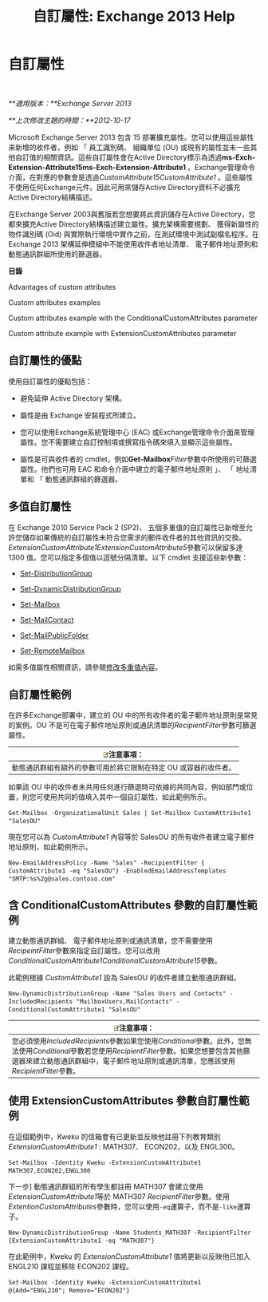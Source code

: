 ﻿---
title: '自訂屬性: Exchange 2013 Help'
TOCTitle: 自訂屬性
ms:assetid: 2b043878-0b34-4563-a9c2-28a9efa7447e
ms:mtpsurl: https://technet.microsoft.com/zh-tw/library/Ee423541(v=EXCHG.150)
ms:contentKeyID: 50472880
ms.date: 05/21/2018
mtps_version: v=EXCHG.150
ms.translationtype: MT
---

# 自訂屬性

 

_**適用版本：**Exchange Server 2013_

_**上次修改主題的時間：**2012-10-17_

Microsoft Exchange Server 2013 包含 15 部署擴充屬性。您可以使用這些屬性来新增的收件者，例如 「 員工識別碼、 組織單位 (OU) 或現有的屬性並未一些其他自訂值的相關資訊。這些自訂屬性會在Active Directory標示為透過**ms-Exch-Extension-Attribute15ms-Exch-Extension-Attribute1** 。Exchange管理命令介面，在對應的參數會是透過*CustomAttribute15CustomAttribute1* 。這些屬性不使用任何Exchange元件。因此可用來儲存Active Directory資料不必擴充Active Directory結構描述。

在Exchange Server 2003與舊版若您想要將此資訊儲存在Active Directory，您都來擴充Active Directory結構描述建立屬性。擴充架構需要規劃、 獲得新屬性的物件識別碼 (Oid) 與實際執行環境中實作之前，在測試環境中測試副檔名程序。在 Exchange 2013 架構延伸模組中不能使用收件者地址清單、 電子郵件地址原則和動態通訊群組所使用的篩選器。

**目錄**

Advantages of custom attributes

Custom attributes examples

Custom attributes example with the ConditionalCustomAttributes parameter

Custom attribute example with ExtensionCustomAttributes parameter

## 自訂屬性的優點

使用自訂屬性的優點包括：

  - 避免延伸 Active Directory 架構。

  - 屬性是由 Exchange 安裝程式所建立。

  - 您可以使用Exchange系統管理中心 (EAC) 或Exchange管理命令介面來管理屬性。您不需要建立自訂控制項或撰寫指令碼來填入並顯示這些屬性。

  - 屬性是可與收件者的 cmdlet，例如**Get-Mailbox***Filter*參數中所使用的可篩選屬性。他們也可用 EAC 和命令介面中建立的電子郵件地址原則 」、 「 地址清單和 「 動態通訊群組的篩選器。

## 多值自訂屬性

在 Exchange 2010 Service Pack 2 (SP2)、 五個多重值的自訂屬性已新增至允許您儲存如果傳統的自訂屬性未符合您需求的郵件收件者的其他資訊的交換。*ExtensionCustomAttribute1ExtensionCustomAttribute5*參數可以保留多達 1300 值。您可以指定多個值以逗號分隔清單。以下 cmdlet 支援這些新參數：

  - [Set-DistributionGroup](https://technet.microsoft.com/zh-tw/library/bb124955\(v=exchg.150\))

  - [Set-DynamicDistributionGroup](https://technet.microsoft.com/zh-tw/library/bb123796\(v=exchg.150\))

  - [Set-Mailbox](https://technet.microsoft.com/zh-tw/library/bb123981\(v=exchg.150\))

  - [Set-MailContact](https://technet.microsoft.com/zh-tw/library/aa995950\(v=exchg.150\))

  - [Set-MailPublicFolder](https://technet.microsoft.com/zh-tw/library/bb123707\(v=exchg.150\))

  - [Set-RemoteMailbox](https://technet.microsoft.com/zh-tw/library/ff607302\(v=exchg.150\))

如需多值屬性相關資訊，請參閱[修改多重值內容](modifying-multivalued-properties-exchange-2013-help.md)。

## 自訂屬性範例

在許多Exchange部署中，建立的 OU 中的所有收件者的電子郵件地址原則是常見的案例。OU 不是可在電子郵件地址原則或通訊清單的*RecipientFilter*參數可篩選屬性。

<table>
<thead>
<tr class="header">
<th><img src="images/Bb124558.note(EXCHG.150).gif" title="注意事項" alt="注意事項" />注意事項：</th>
</tr>
</thead>
<tbody>
<tr class="odd">
<td>動態通訊群組有額外的參數可用於將它限制在特定 OU 或容器的收件者。</td>
</tr>
</tbody>
</table>


如果該 OU 中的收件者未共用任何進行篩選時可依據的共同內容，例如部門或位置，則您可使用共同的值填入其中一個自訂屬性，如此範例所示。

    Get-Mailbox -OrganizationalUnit Sales | Set-Mailbox CustomAttribute1 "SalesOU"

現在您可以為 *CustomAttribute1* 內容等於 SalesOU 的所有收件者建立電子郵件地址原則，如此範例所示。

    New-EmailAddressPolicy -Name "Sales" -RecipientFilter { CustomAttribute1 -eq "SalesOU"} -EnabledEmailAddressTemplates "SMTP:%s%2g@sales.contoso.com"

## 含 ConditionalCustomAttributes 參數的自訂屬性範例

建立動態通訊群組、 電子郵件地址原則或通訊清單，您不需要使用*RecipeintFilter*參數來指定自訂屬性。您可以改用*ConditionalCustomAttribute1ConditionalCustomAttribute15*參數。

此範例根據 *CustomAttribute1* 設為 SalesOU 的收件者建立動態通訊群組。

    New-DynamicDistributionGroup -Name "Sales Users and Contacts" -IncludedRecipients "MailboxUsers,MailContacts" -ConditionalCustomAttribute1 "SalesOU"

<table>
<thead>
<tr class="header">
<th><img src="images/Bb124558.note(EXCHG.150).gif" title="注意事項" alt="注意事項" />注意事項：</th>
</tr>
</thead>
<tbody>
<tr class="odd">
<td>您必須使用<em>IncludedRecipients</em>參數如果您使用<em>Conditional</em>參數。此外，您無法使用<em>Conditional</em>參數若您使用<em>RecipientFilter</em>參數。如果您想要包含其他篩選器來建立動態通訊群組中，電子郵件地址原則或通訊清單，您應該使用<em>RecipientFilter</em>參數。</td>
</tr>
</tbody>
</table>


## 使用 ExtensionCustomAttributes 參數自訂屬性範例

在這個範例中，Kweku 的信箱會有已更新並反映他註冊下列教育類別*ExtensionCustomAttribute1* : MATH307、 ECON202，以及 ENGL300。

    Set-Mailbox -Identity Kweku -ExtensionCustomAttribute1 MATH307,ECON202,ENGL300

下一步\] 動態通訊群組的所有學生都註冊 MATH307 會建立使用*ExtensionCustomAttribute1*等於 MATH307 *RecipientFilter*參數。使用*ExtentionCustomAttributes*參數時，您可以使用`-eq`運算子，而不是`-like`運算子。

    New-DynamicDistributionGroup -Name Students_MATH307 -RecipientFilter {ExtensionCustomAttribute1 -eq "MATH307"}

在此範例中，Kweku 的 *ExtensionCustomAttribute1* 值將更新以反映他已加入 ENGL210 課程並移除 ECON202 課程。

    Set-Mailbox -Identity Kweku -ExtensionCustomAttribute1 @{Add="ENGL210"; Remove="ECON202"}

